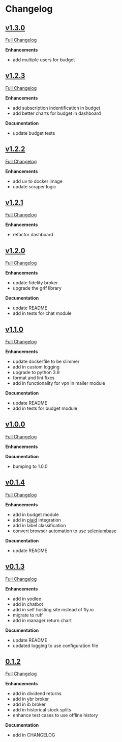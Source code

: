 # Changelog

## [v1.3.0](https://github.com/jkoestner/folioflex/tree/v1.3.0)

[Full Changelog](https://github.com/jkoestner/folioflex/compare/v1.2.3...v1.3.0)

**Enhancements**
- add multiple users for budget

## [v1.2.3](https://github.com/jkoestner/folioflex/tree/v1.2.3)

[Full Changelog](https://github.com/jkoestner/folioflex/compare/v1.2.2...v1.2.3)

**Enhancements**
- add subscription indentification in budget
- add better charts for budget in dashboard

**Documentation**
- update budget tests

## [v1.2.2](https://github.com/jkoestner/folioflex/tree/v1.2.2)

[Full Changelog](https://github.com/jkoestner/folioflex/compare/v1.2.1...v1.2.2)

**Enhancements**
- add uv to docker image
- update scraper logic

## [v1.2.1](https://github.com/jkoestner/folioflex/tree/v1.2.1)

[Full Changelog](https://github.com/jkoestner/folioflex/compare/v1.2.0...v1.2.1)

**Enhancements**
- refactor dashboard

## [v1.2.0](https://github.com/jkoestner/folioflex/tree/v1.2.0)

[Full Changelog](https://github.com/jkoestner/folioflex/compare/v1.1.0...v1.2.0)

**Enhancements**
- update fidelity broker
- upgrade the g4f library

**Documentation**
- update README
- add in tests for chat module

## [v1.1.0](https://github.com/jkoestner/folioflex/tree/v1.1.0)

[Full Changelog](https://github.com/jkoestner/folioflex/compare/v1.0.0...v1.1.0)

**Enhancements**
- update dockerfile to be slimmer
- add in custom logging
- upgrade to python 3.9
- format and lint fixes
- add in functionality for vpn in mailer module

**Documentation**
- update README
- add in tests for budget module

## [v1.0.0](https://github.com/jkoestner/folioflex/tree/v1.0.0)

[Full Changelog](https://github.com/jkoestner/folioflex/compare/v0.1.4...v1.0.0)

**Enhancements**

**Documentation**
- bumping to 1.0.0

## [v0.1.4](https://github.com/jkoestner/folioflex/tree/v0.1.4)

[Full Changelog](https://github.com/jkoestner/folioflex/compare/v0.1.3...v0.1.4)

**Enhancements**
- add in budget module
- add in [plaid](https://plaid.com/) integration
- add in label classification
- convert browser automation to use [seleniumbase](https://github.com/seleniumbase/SeleniumBase)

**Documentation**
- update README

## [v0.1.3](https://github.com/jkoestner/folioflex/tree/v0.1.3)

[Full Changelog](https://github.com/jkoestner/folioflex/compare/v0.1.2...v0.1.3)

**Enhancements**
- add in yodlee
- add in chatbot
- add in self hosting site instead of fly.io
- migrate to ruff
- add in manager return chart

**Documentation**
- update README
- updated logging to use configuration file

## [0.1.2](https://github.com/jkoestner/folioflex/tree/v0.1.2)

[Full Changelog](https://github.com/jkoestner/folioflex/compare/v0.1.0...v0.1.2)

**Enhancements**
- add in dividend returns
- add in ybr broker
- add in ib broker
- add in historical stock splits
- enhance test cases to use offline history

**Documentation**
- add in CHANGELOG

